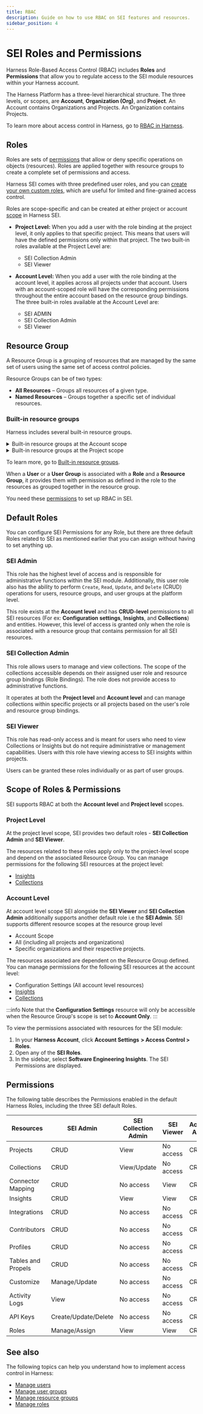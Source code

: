 ```yaml
---
title: RBAC
description: Guide on how to use RBAC on SEI features and resources.
sidebar_position: 4
---
```


# SEI Roles and Permissions

Harness Role-Based Access Control (RBAC) includes **Roles** and **Permissions** that allow you to regulate access to the SEI module resources within your Harness account.

The Harness Platform has a three-level hierarchical structure. The three levels, or scopes, are **Account**, **Organization (Org)**, and **Project**. An Account contains Organizations and Projects. An Organization contains Projects.

To learn more about access control in Harness, go to [RBAC in Harness](/docs/platform/role-based-access-control/rbac-in-harness).

## Roles

Roles are sets of [permissions](/docs/platform/role-based-access-control/permissions-reference) that allow or deny specific operations on objects (resources). Roles are applied together with resource groups to create a complete set of permissions and access.

Harness SEI comes with three predefined user roles, and you can [create your own custom roles](/docs/platform/role-based-access-control/add-manage-roles), which are useful for limited and fine-grained access control.

Roles are scope-specific and can be created at either project or account [scope](/docs/platform/role-based-access-control/rbac-in-harness#permissions-hierarchy-scopes) in Harness SEI.

* **Project Level:** When you add a user with the role binding at the project level, it only applies to that specific project. This means that users will have the defined permissions only within that project. The two built-in roles available at the Project Level are:
  * SEI Collection Admin
  * SEI Viewer

* **Account Level:** When you add a user with the role binding at the account level, it applies across all projects under that account. Users with an account-scoped role will have the corresponding permissions throughout the entire account based on the resource group bindings. The three built-in roles available at the Account Level are:
  * SEI ADMIN
  * SEI Collection Admin
  * SEI Viewer

## Resource Group

A Resource Group is a grouping of resources that are managed by the same set of users using the same set of access control policies. 

Resource Groups can be of two types:
* **All Resources** – Groups all resources of a given type.
* **Named Resources** – Groups together a specific set of individual resources.

### Built-in resource groups

Harness includes several built-in resource groups.

<details>
<summary>Built-in resource groups at the Account scope</summary>

* **All Resources Including Child Scopes:** Includes all resources within the account's scope, as well as those within the scope of orgs and projects under the account. This is the most inclusive resource group possible.

```mermaid
flowchart TD
    subgraph Account - All Resources Including Child Scopes
    A[Account]--->B[Org]
    A-->M[Resource]
    A--->C[Org]
    B-->N[Resource]
    C-->F[Resource]
    B---->D[Project]
    C---->E[Project]
    D-->G[Resource]
    D-->H[Resource]
    E-->I[Resource]
    E-->J[Resource]
    end
```

* **All Account Level Resources:** Includes all resources in the account's scope, and excludes resources within the scope of orgs or projects under the account.

```mermaid
flowchart TD
    subgraph All Account Level Resources
    A[Account]-->M[Resource]
    end
    A--->B[Org]
    A--->C[Org]
    B-->N[Resource]
    C-->F[Resource]
    B---->D[Project]
    C---->E[Project]
    D-->G[Resource]
    D-->H[Resource]
    E-->I[Resource]
    E-->J[Resource]
```

</details>

<details>
<summary>Built-in resource groups at the Project scope</summary>

**All Project Level Resources** includes all resources in the project's scope. This is set for each project. If you have multiple projects, you have an **All Project Level Resources** for each project.

```mermaid
flowchart TD
    A[Account]-->M[Resource]
    A--->B[Org]
    A--->C[Org]
    B-->N[Resource]
    B--->D[Project]
    subgraph All Project Level Resources
    D-->G[Resource]
    D-->H[Resource]
    end
    C-->F[Resource]
    C--->E[Project]
    subgraph All Project Level Resources
    E-->I[Resource]
    E-->J[Resource]
    end
```

</details>

To learn more, go to [Built-in resource groups](/docs/platform/role-based-access-control/add-resource-groups#built-in-resource-groups).

When a **User** or a **User Group** is associated with a **Role** and a **Resource Group**, it provides them with permission as defined in the role to the resources as grouped together in the resource group. 

You need these [permissions](/docs/platform/role-based-access-control/rbac-in-harness#required-permissions) to set up RBAC in SEI.

## Default Roles

You can configure SEI Permissions for any Role, but there are three default Roles related to SEI as mentioned earlier that you can assign without having to set anything up.

### SEI Admin

This role has the highest level of access and is responsible for administrative functions within the SEI module. Additionally, this user role also has the ability to perform `Create`, `Read`, `Update`, and `Delete` (CRUD) operations for users, resource groups, and user groups at the platform level. 

This role exists at the **Account level** and has **CRUD-level** permissions to all SEI resources (For ex: **Configuration settings**, **Insights**, and **Collections**) and entities. However, this level of access is granted only when the role is associated with a resource group that contains permission for all SEI resources.

### SEI Collection Admin

This role allows users to manage and view collections. The scope of the collections accessible depends on their assigned user role and resource group bindings (Role Bindings). The role does not provide access to administrative functions.

It operates at both the **Project level** and **Account level** and can manage collections within specific projects or all projects based on the user's role and resource group bindings.

### SEI Viewer

This role has read-only access and is meant for users who need to view Collections or Insights but do not require administrative or management capabilities. Users with this role have viewing access to SEI insights within projects.

Users can be granted these roles individually or as part of user groups.

## Scope of Roles & Permissions

SEI supports RBAC at both the **Account level** and **Project level** scopes.

### Project Level

At the project level scope, SEI provides two default roles - **SEI Collection Admin** and **SEI Viewer**.

The resources related to these roles apply only to the project-level scope and depend on the associated Resource Group. You can manage permissions for the following SEI resources at the project level:

* [Insights](/docs/software-engineering-insights/sei-insights)
* [Collections](/docs/software-engineering-insights/sei-projects-and-collections/project-and-collection-overview#collections)

### Account Level

At account level scope SEI alongside the **SEI Viewer** and **SEI Collection Admin** additionally supports another default role i.e the **SEI Admin**.  SEI supports different resource scopes at the resource group level

* Account Scope
* All (including all projects and organizations)
* Specific organizations and their respective projects. 

The resources associated are dependent on the Resource Group defined. You can manage permissions for the following SEI resources at the account level:

* Configuration Settings (All account level resources)
* [Insights](/docs/software-engineering-insights/sei-insights)
* [Collections](/docs/software-engineering-insights/sei-projects-and-collections/project-and-collection-overview#collections)

:::info
Note that the **Configuration Settings** resource will only be accessible when the Resource Group's scope is set to **Account Only**.
:::

To view the permissions associated with resources for the SEI module:

1. In your **Harness Account**, click **Account Settings** **> Access Control > Roles**.
2. Open any of the **SEI Roles**.
3. In the sidebar, select **Software Engineering Insights**. The SEI Permissions are displayed.

## Permissions

The following table describes the Permissions enabled in the default Harness Roles, including the three SEI default Roles.

| Resources | SEI Admin | SEI Collection Admin | SEI Viewer | Account Admin | Account Viewer |
| - | - | - | - | - | - |
| Projects | CRUD | View | No access | CRUD | View |
| Collections | CRUD | View/Update | No access | CRUD | View |
| Connector Mapping | CRUD | No access | View | CRUD | View |
| Insights | CRUD | View | View | CRUD | View |
| Integrations | CRUD | No access | No access | CRUD | View |
| Contributors | CRUD | No access | No access | CRUD | View |
| Profiles | CRUD | No access | No access | CRUD | View |
| Tables and Propels | CRUD | No access | No access | CRUD | View |
| Customize | Manage/Update | No access | No access |  CRUD | View |
| Activity Logs | View | No access | No access |  CRUD | View |
| API Keys | Create/Update/Delete | No access | No access |  CRUD | View |
| Roles | Manage/Assign | View | View | CRUD | View |

## See also

The following topics can help you understand how to implement access control in Harness:

* [Manage users](/docs/platform/role-based-access-control/add-users)
* [Manage user groups](/docs/platform/role-based-access-control/add-user-groups)
* [Manage resource groups](/docs/platform/role-based-access-control/add-resource-groups)
* [Manage roles](/docs/platform/role-based-access-control/add-manage-roles)
